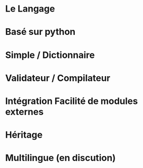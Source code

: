 

# Le Langage 

# Basé sur python 

# Simple / Dictionnaire 

# Validateur / Compilateur 

# Intégration Facilité de modules externes

# Héritage 

# Multilingue (en discution)
